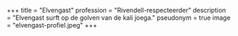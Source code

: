 +++
title = "Elvengast"
profession = "Rivendell-respecteerder"
description = "Elvengast surft op de golven van de kali joega."
pseudonym = true
image = "elvengast-profiel.jpeg"
+++
